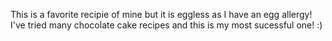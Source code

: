 This is a favorite recipie of mine but it is eggless as I have an egg allergy! I've tried many chocolate cake recipes and this is my most sucessful one! :)